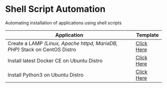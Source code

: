 # Shell Script Automation

Automating installation of applications using shell scripts


Application | Template
----------- | --------
Create a LAMP _(Linux, Apache httpd, MariaDB, PHP)_ Stack on CentOS Distro | [Click Here](lamp_stack.sh)
Install latest Docker CE on Ubuntu Distro | [Click Here](docker_on_ubuntu.sh)
Install Python3 on Ubuntu Distro | [Click Here](python3_on_ubuntu.sh)
